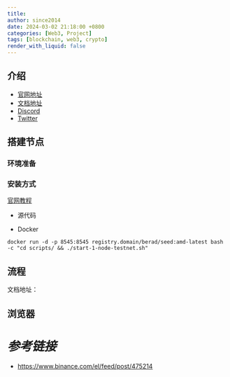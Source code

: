 ```yaml
---
title: 
author: since2014
date: 2024-03-02 21:18:00 +0800
categories: [Web3, Project]
tags: [blockchain, web3, crypto]
render_with_liquid: false
---
```


## 介绍

+ [官网地址](https://www.eclipse.builders/)
+ [文档地址](https://docs.berachain.com/)
+ [Discord](https://discord.gg/eclipse-labs)
+ [Twitter](https://docs.eclipse.builders/building-on-eclipse/getting-started)


## 搭建节点


### 环境准备



### 安装方式

[官网教程](https://docs.berachain.com/nodes/quickstart/run-local-validator-node)

+ 源代码

+ Docker

```shell
docker run -d -p 8545:8545 registry.domain/berad/seed:amd-latest bash -c "cd scripts/ && ./start-1-node-testnet.sh"
```


## 流程

文档地址：


## 浏览器

# *参考链接*

+ https://www.binance.com/el/feed/post/475214
